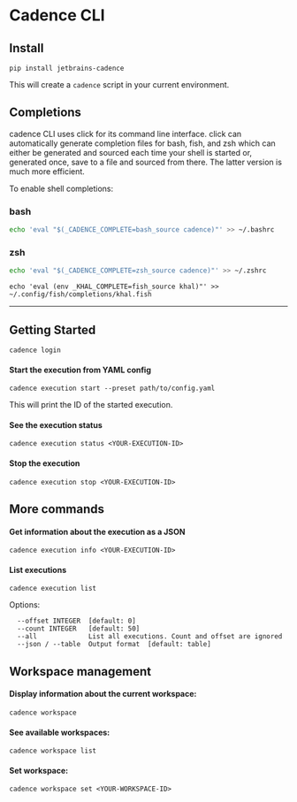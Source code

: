 # Cadence CLI

## Install
```shell
pip install jetbrains-cadence
```

This will create a `cadence` script in your current environment.


## Completions
cadence CLI uses click for its command line interface. click can automatically generate completion files for bash, fish, and zsh which can either be generated and sourced each time your shell is started or, generated once, save to a file and sourced from there. The latter version is much more efficient.

To enable shell completions:
### bash
```bash
echo 'eval "$(_CADENCE_COMPLETE=bash_source cadence)"' >> ~/.bashrc
```
### zsh
```zsh
echo 'eval "$(_CADENCE_COMPLETE=zsh_source cadence)"' >> ~/.zshrc
```

```shell
echo 'eval (env _KHAL_COMPLETE=fish_source khal)"' >> ~/.config/fish/completions/khal.fish
```
---

## Getting Started

```shell
cadence login
```

#### Start the execution from YAML config
```shell
cadence execution start --preset path/to/config.yaml
```
This will print the ID of the started execution.


#### See the execution status
```shell
cadence execution status <YOUR-EXECUTION-ID>
```

#### Stop the execution
```shell
cadence execution stop <YOUR-EXECUTION-ID>
```

## More commands

#### Get information about the execution as a JSON
```shell
cadence execution info <YOUR-EXECUTION-ID>
```

#### List executions
```shell
cadence execution list
```
Options:
```
  --offset INTEGER  [default: 0]
  --count INTEGER   [default: 50]
  --all             List all executions. Count and offset are ignored
  --json / --table  Output format  [default: table]
```

## Workspace management
#### Display information about the current workspace:
```shell
cadence workspace
```

#### See available workspaces:
```shell
cadence workspace list
```

#### Set workspace:
```shell
cadence workspace set <YOUR-WORKSPACE-ID>
```

